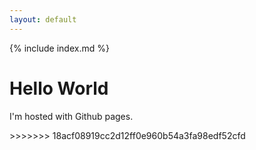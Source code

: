 ```yaml
---
layout: default
---
```

{% include index.md %}

<body>
    <h1> Hello World </h1>
    <p> I'm hosted with Github pages. </p>
</body>
>>>>>>> 18acf08919cc2d12ff0e960b54a3fa98edf52cfd

